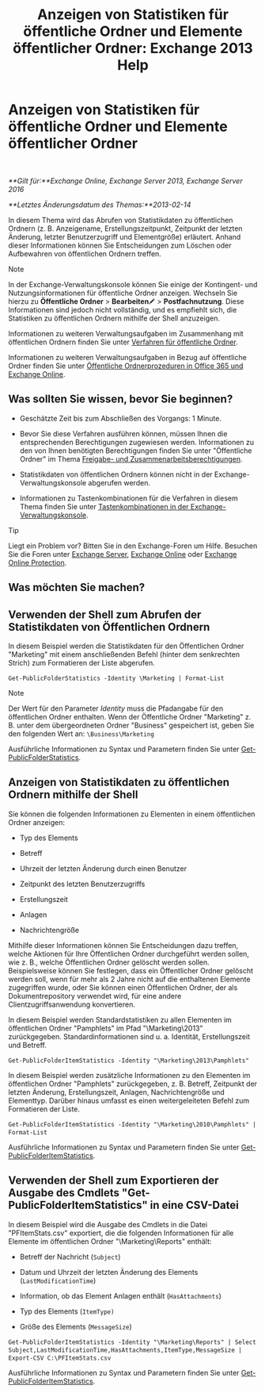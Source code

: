 ﻿---
title: 'Anzeigen von Statistiken für öffentliche Ordner und Elemente öffentlicher Ordner: Exchange 2013 Help'
TOCTitle: Anzeigen von Statistiken für öffentliche Ordner und Elemente öffentlicher Ordner
ms:assetid: 4e412710-9a74-4649-ab01-502e969a7eda
ms:mtpsurl: https://technet.microsoft.com/de-de/library/Aa997949(v=EXCHG.150)
ms:contentKeyID: 50475616
ms.date: 04/24/2018
mtps_version: v=EXCHG.150
ms.translationtype: HT
---

# Anzeigen von Statistiken für öffentliche Ordner und Elemente öffentlicher Ordner

 

_**Gilt für:**Exchange Online, Exchange Server 2013, Exchange Server 2016_

_**Letztes Änderungsdatum des Themas:**2013-02-14_

In diesem Thema wird das Abrufen von Statistikdaten zu öffentlichen Ordnern (z. B. Anzeigename, Erstellungszeitpunkt, Zeitpunkt der letzten Änderung, letzter Benutzerzugriff und Elementgröße) erläutert. Anhand dieser Informationen können Sie Entscheidungen zum Löschen oder Aufbewahren von öffentlichen Ordnern treffen.


> [!NOTE]
> In der Exchange-Verwaltungskonsole können Sie einige der Kontingent- und Nutzungsinformationen für öffentliche Ordner anzeigen. Wechseln Sie hierzu zu <STRONG>Öffentliche Ordner</STRONG> &gt; <STRONG>Bearbeiten</STRONG><IMG title=Bearbeitungssymbol alt=Bearbeitungssymbol src="images/Bb124582.6f53ccb2-1f13-4c02-bea0-30690e6ea71d(EXCHG.150).gif"> &gt; <STRONG>Postfachnutzung</STRONG>. Diese Informationen sind jedoch nicht vollständig, und es empfiehlt sich, die Statistiken zu öffentlichen Ordnern mithilfe der Shell anzuzeigen.



Informationen zu weiteren Verwaltungsaufgaben im Zusammenhang mit öffentlichen Ordnern finden Sie unter [Verfahren für öffentliche Ordner](public-folder-procedures-exchange-2013-help.md).

Informationen zu weiteren Verwaltungsaufgaben in Bezug auf öffentliche Ordner finden Sie unter [Öffentliche Ordnerprozeduren in Office 365 und Exchange Online](https://technet.microsoft.com/de-de/library/jj966272\(v=exchg.150\)).

## Was sollten Sie wissen, bevor Sie beginnen?

  - Geschätzte Zeit bis zum Abschließen des Vorgangs: 1 Minute.

  - Bevor Sie diese Verfahren ausführen können, müssen Ihnen die entsprechenden Berechtigungen zugewiesen werden. Informationen zu den von Ihnen benötigten Berechtigungen finden Sie unter "Öffentliche Ordner" im Thema [Freigabe- und Zusammenarbeitsberechtigungen](sharing-and-collaboration-permissions-exchange-2013-help.md).

  - Statistikdaten von öffentlichen Ordnern können nicht in der Exchange-Verwaltungskonsole abgerufen werden.

  - Informationen zu Tastenkombinationen für die Verfahren in diesem Thema finden Sie unter [Tastenkombinationen in der Exchange-Verwaltungskonsole](keyboard-shortcuts-in-the-exchange-admin-center-exchange-online-protection-help.md).


> [!TIP]
> Liegt ein Problem vor? Bitten Sie in den Exchange-Foren um Hilfe. Besuchen Sie die Foren unter <A href="https://go.microsoft.com/fwlink/p/?linkid=60612">Exchange Server</A>, <A href="https://go.microsoft.com/fwlink/p/?linkid=267542">Exchange Online</A> oder <A href="https://go.microsoft.com/fwlink/p/?linkid=285351">Exchange Online Protection</A>.



## Was möchten Sie machen?

## Verwenden der Shell zum Abrufen der Statistikdaten von Öffentlichen Ordnern

In diesem Beispiel werden die Statistikdaten für den Öffentlichen Ordner "Marketing" mit einem anschließenden Befehl (hinter dem senkrechten Strich) zum Formatieren der Liste abgerufen.

    Get-PublicFolderStatistics -Identity \Marketing | Format-List


> [!NOTE]
> Der Wert für den Parameter <EM>Identity</EM> muss die Pfadangabe für den öffentlichen Ordner enthalten. Wenn der Öffentliche Ordner "Marketing" z. B. unter dem übergeordneten Ordner "Business" gespeichert ist, geben Sie den folgenden Wert an: <CODE>\Business\Marketing</CODE>



Ausführliche Informationen zu Syntax und Parametern finden Sie unter [Get-PublicFolderStatistics](https://technet.microsoft.com/de-de/library/aa998663\(v=exchg.150\)).

## Anzeigen von Statistikdaten zu öffentlichen Ordnern mithilfe der Shell

Sie können die folgenden Informationen zu Elementen in einem öffentlichen Ordner anzeigen:

  - Typ des Elements

  - Betreff

  - Uhrzeit der letzten Änderung durch einen Benutzer

  - Zeitpunkt des letzten Benutzerzugriffs

  - Erstellungszeit

  - Anlagen

  - Nachrichtengröße

Mithilfe dieser Informationen können Sie Entscheidungen dazu treffen, welche Aktionen für Ihre Öffentlichen Ordner durchgeführt werden sollen, wie z. B., welche Öffentlichen Ordner gelöscht werden sollen. Beispielsweise können Sie festlegen, dass ein Öffentlicher Ordner gelöscht werden soll, wenn für mehr als 2 Jahre nicht auf die enthaltenen Elemente zugegriffen wurde, oder Sie können einen Öffentlichen Ordner, der als Dokumentrepository verwendet wird, für eine andere Clientzugriffsanwendung konvertieren.

In diesem Beispiel werden Standardstatistiken zu allen Elementen im öffentlichen Ordner "Pamphlets" im Pfad "\\Marketing\\2013" zurückgegeben. Standardinformationen sind u. a. Identität, Erstellungszeit und Betreff.

    Get-PublicFolderItemStatistics -Identity "\Marketing\2013\Pamphlets"

In diesem Beispiel werden zusätzliche Informationen zu den Elementen im öffentlichen Ordner "Pamphlets" zurückgegeben, z. B. Betreff, Zeitpunkt der letzten Änderung, Erstellungszeit, Anlagen, Nachrichtengröße und Elementtyp. Darüber hinaus umfasst es einen weitergeleiteten Befehl zum Formatieren der Liste.

    Get-PublicFolderItemStatistics -Identity "\Marketing\2010\Pamphlets" | Format-List

Ausführliche Informationen zu Syntax und Parametern finden Sie unter [Get-PublicFolderItemStatistics](https://technet.microsoft.com/de-de/library/ee332344\(v=exchg.150\)).

## Verwenden der Shell zum Exportieren der Ausgabe des Cmdlets "Get-PublicFolderItemStatistics" in eine CSV-Datei

In diesem Beispiel wird die Ausgabe des Cmdlets in die Datei "PFItemStats.csv" exportiert, die die folgenden Informationen für alle Elemente im öffentlichen Ordner "\\Marketing\\Reports" enthält:

  - Betreff der Nachricht (`Subject`)

  - Datum und Uhrzeit der letzten Änderung des Elements (`LastModificationTime`)

  - Information, ob das Element Anlagen enthält (`HasAttachments`)

  - Typ des Elements (`ItemType)`

  - Größe des Elements (`MessageSize`)

<!-- end list -->

    Get-PublicFolderItemStatistics -Identity "\Marketing\Reports" | Select Subject,LastModificationTime,HasAttachments,ItemType,MessageSize | Export-CSV C:\PFItemStats.csv

Ausführliche Informationen zu Syntax und Parametern finden Sie unter [Get-PublicFolderItemStatistics](https://technet.microsoft.com/de-de/library/ee332344\(v=exchg.150\)).

